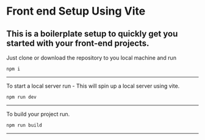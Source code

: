 # Front end Setup Using Vite

## This is a boilerplate setup to quickly get you started with your front-end projects.

Just clone or download the repository to you local machine and run

`npm i`

---

To start a local server run - This will spin up a local server using vite.

`npm run dev`

---

To build your project run.

`npm run build`

---
